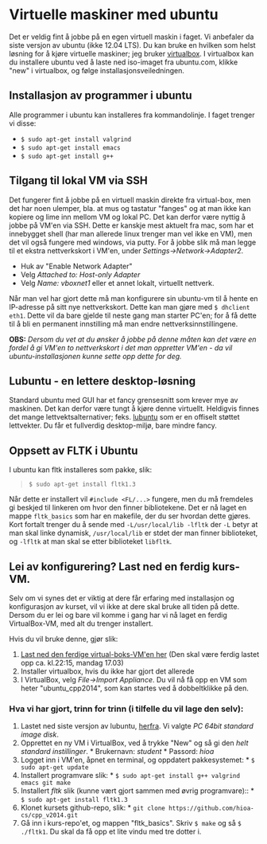 # Virtuelle maskiner med ubuntu
Det er veldig fint å jobbe på en egen virtuell maskin i faget. Vi anbefaler da siste versjon av ubuntu (ikke 12.04 LTS). Du kan bruke en hvilken som helst løsning for å kjøre virtuelle maskiner; jeg bruker [virtualbox](https://www.virtualbox.org/). I virtualbox kan du installere ubuntu ved å laste ned iso-imaget fra ubuntu.com, klikke "new" i virtualbox,  og følge installasjonsveiledningen. 

## Installasjon av programmer i ubuntu
Alle programmer i ubuntu kan installeres fra kommandolinje. I faget trenger vi disse:

  * `$ sudo apt-get install valgrind`
  * `$ sudo apt-get install emacs`
  * `$ sudo apt-get install g++`

## Tilgang til lokal VM via SSH
Det fungerer fint å jobbe på en virtuell maskin direkte fra virtual-box, men det har noen ulemper, bla. at mus og tastatur "fanges" og at man ikke kan kopiere og lime inn mellom VM og lokal PC. Det kan derfor være nyttig å jobbe på VM'en via SSH. Dette er kanskje mest aktuelt fra mac, som har et innebygget shell (har man allerede linux trenger man vel ikke en VM), men det vil også fungere med windows, via putty. For å jobbe slik må man legge til et ekstra nettverkskort i VM'en, under *Settings->Network->Adapter2*. 

  * Huk av "Enable Network Adapter"
  * Velg *Attached to: Host-only Adapter*
  * Velg *Name: vboxnet1* eller et annet lokalt, virtuellt nettverk.

Når man vel har gjort dette må man konfigurere sin ubuntu-vm til å hente en IP-adresse på sitt nye nettverkskort. Dette kan man gjøre med `$ dhclient eth1`. Dette vil da bare gjelde til neste gang man starter PC'en; for å få dette til å bli en permanent innstilling må man endre nettverksinnstillingene. 

**OBS:** *Dersom du vet at du ønsker å jobbe på denne måten kan det være en fordel å gi VM'en to nettverkskort i det man oppretter VM'en - da vil ubuntu-installasjonen kunne sette opp dette for deg.*

## Lubuntu - en lettere desktop-løsning
Standard ubuntu med GUI har et fancy grensesnitt som krever mye av maskinen. Det kan derfor være tungt å kjøre denne virtuellt. Heldigvis finnes det mange lettvektsalternativer; feks. [lubuntu](http://www.lubuntu.net) som er en offiselt støttet lettvekter. Du får et fullverdig desktop-miljø, bare mindre fancy. 


## Oppsett av FLTK i Ubuntu

I ubuntu kan fltk installeres som pakke, slik:
> `$ sudo apt-get install fltk1.3` 

Når dette er installert vil `#include <FL/...>` fungere, men du må fremdeles gi beskjed til linkeren om hvor den finner bibliotekene. Det er nå laget en mappe `fltk_basics` som har en makefile, der du ser hvordan dette gjøres. Kort fortalt trenger du å sende med `-L/usr/local/lib -lfltk` der `-L` betyr at man skal linke dynamisk, `/usr/local/lib` er stdet der man finner biblioteket, og `-lfltk` at man skal se etter biblioteket `libfltk`.


## Lei av konfigurering? Last ned en ferdig kurs-VM.
Selv om vi synes det er viktig at dere får erfaring med installasjon og konfigurasjon av kurset, vil vi ikke at dere skal bruke all tiden på dette. Dersom du er lei og bare vil komme i gang har vi nå laget en ferdig VirtualBox-VM, med alt du trenger installert. 

Hvis du vil bruke denne, gjør slik:

  1. [Last ned den ferdige virtual-boks-VM'en her](https://www.dropbox.com/s/innnzqier054sue/ubuntu_cpp2014.ova) (Den skal være ferdig lastet opp ca. kl.22:15, mandag 17.03)
  2. Installer virtualbox, hvis du ikke har gjort det allerede
  3. I VirtualBox, velg *File->Import Appliance*. Du vil nå få opp en VM som heter "ubuntu_cpp2014", som kan startes ved å dobbeltklikke på den. 


### Hva vi har gjort, trinn for trinn (i tilfelle du vil lage den selv):

  1. Lastet ned siste versjon av lubuntu, [herfra](https://help.ubuntu.com/community/Lubuntu/GetLubuntu). Vi valgte *PC 64bit standard image disk*.
  2. Opprettet en ny VM i VirtualBox, ved å trykke "New" og så gi den *helt standard instillinger*. 
    * Brukernavn: *student*
    * Passord: *hioa*
  3. Logget inn i VM'en, åpnet en terminal, og oppdatert pakkesystemet:
    * `$ sudo apt-get update`
  4. Installert programvare slik:
    * `$ sudo apt-get install g++ valgrind emacs git make`
  5. Installert *fltk* slik (kunne vært gjort sammen med øvrig programvare)::
    * `$ sudo apt-get install fltk1.3` 
  6. Klonet kursets github-repo, slik:
    * `git clone https://github.com/hioa-cs/cpp_v2014.git`
  7. Gå inn i kurs-repo'et, og mappen "fltk_basics". Skriv `$ make` og så `$ ./fltk1`. Du skal da få opp et lite vindu med tre dotter i.

    
